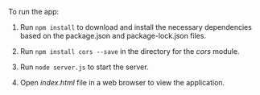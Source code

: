 To run the app:

1. Run `npm install` to download and install the necessary dependencies based on the package.json and package-lock.json files.

2. Run `npm install cors --save` in the directory for the *cors* module.

3. Run `node server.js` to start the server.

4. Open *index.html* file in a web browser to view the application.